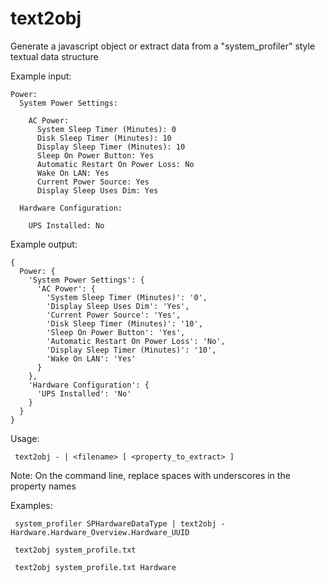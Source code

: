 text2obj
========

Generate a javascript object or extract data from a "system_profiler" style textual data structure

Example input:

    Power:
      System Power Settings:

        AC Power:
          System Sleep Timer (Minutes): 0
          Disk Sleep Timer (Minutes): 10
          Display Sleep Timer (Minutes): 10
          Sleep On Power Button: Yes
          Automatic Restart On Power Loss: No
          Wake On LAN: Yes
          Current Power Source: Yes
          Display Sleep Uses Dim: Yes

      Hardware Configuration:

        UPS Installed: No

Example output:

    {
      Power: {
        'System Power Settings': {
          'AC Power': {
            'System Sleep Timer (Minutes)': '0',
            'Display Sleep Uses Dim': 'Yes',
            'Current Power Source': 'Yes',
            'Disk Sleep Timer (Minutes)': '10',
            'Sleep On Power Button': 'Yes',
            'Automatic Restart On Power Loss': 'No',
            'Display Sleep Timer (Minutes)': '10',
            'Wake On LAN': 'Yes'
          }
        },
        'Hardware Configuration': {
          'UPS Installed': 'No'
        }
      }
    }


Usage:

     text2obj - | <filename> [ <property_to_extract> ]
     

Note:
     On the command line, replace spaces with underscores in the property names 
     

Examples:

     system_profiler SPHardwareDataType | text2obj - Hardware.Hardware_Overview.Hardware_UUID
     
     text2obj system_profile.txt
     
     text2obj system_profile.txt Hardware
	
	

